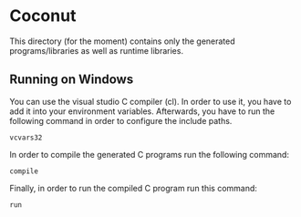 Coconut
=======
This directory (for the moment) contains only the generated programs/libraries as well as runtime libraries.

Running on Windows
------------------
You can use the visual studio C compiler (cl). 
In order to use it, you have to add it into your environment variables.
Afterwards, you have to run the following command in order to configure the include paths.

```
vcvars32
```

In order to compile the generated C programs run the following command:

```
compile
```

Finally, in order to run the compiled C program run this command:

```
run
```